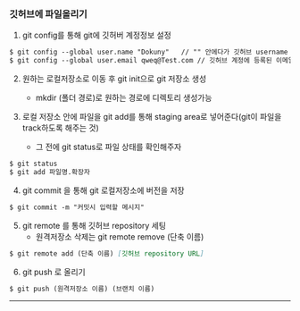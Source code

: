 ### 깃허브에 파일올리기

1. git config를 통해 git에 깃허버 계정정보 설정
```markdown
$ git config --global user.name "Dokuny"   // "" 안에다가 깃허브 username 
$ git config --global user.email qweq@Test.com // 깃허브 계정에 등록된 이메일 적기
```
2. 원하는 로컬저장소로 이동 후 git init으로 git 저장소 생성
   * mkdir (폴더 경로)로 원하는 경로에 디렉토리 생성가능 


3. 로컬 저장소 안에 파일을 git add를 통해 staging area로 넣어준다(git이 파일을 track하도록 해주는 것)
    * 그 전에 git status로 파일 상태를 확인해주자
```markdown
$ git status
$ git add 파일명.확장자
```

4. git commit 을 통해 git 로컬저장소에 버전을 저장
```markdown
$ git commit -m "커밋시 입력할 메시지"
```

5. git remote 를 통해 깃허브 repository 세팅
    * 원격저장소 삭제는 git remote remove (단축 이름)
```markdown
$ git remote add (단축 이름) [깃허브 repository URL]
```

6. git push 로 올리기
```markdown
$ git push (원격저장소 이름) (브랜치 이름)
```
***




